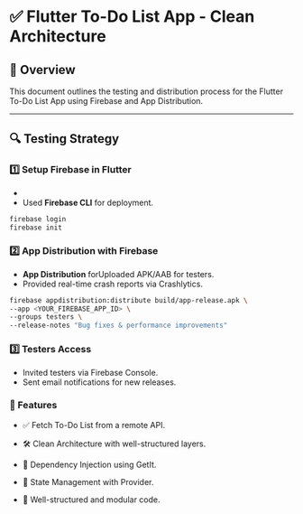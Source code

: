 # ✅ Flutter To-Do List App - Clean Architecture

## 📌 Overview

This document outlines the testing and distribution process for the Flutter To-Do List App using
Firebase and App Distribution.

---

## 🔍 Testing Strategy

### 1️⃣ Setup Firebase in Flutter
- 
- Used **Firebase CLI** for deployment.

```bash
firebase login
firebase init
```

### 2️⃣ App Distribution with Firebase

- **App Distribution** forUploaded APK/AAB for testers.
- Provided real-time crash reports via Crashlytics.

```bash
firebase appdistribution:distribute build/app-release.apk \
--app <YOUR_FIREBASE_APP_ID> \
--groups testers \
--release-notes "Bug fixes & performance improvements"
```

### 3️⃣ Testers Access

- Invited testers via Firebase Console.
- Sent email notifications for new releases.

### 🚀 Features

- ✅ Fetch To-Do List from a remote API.

- 🛠 Clean Architecture with well-structured layers.

- 🎯 Dependency Injection using GetIt.

- 🔄 State Management with Provider.

- 📝 Well-structured and modular code.



